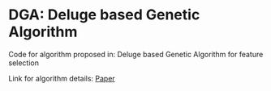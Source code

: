 # DGA: Deluge based Genetic Algorithm

Code for algorithm proposed in: Deluge based Genetic Algorithm for feature selection

Link for algorithm details: [Paper](https://link.springer.com/article/10.1007/s12065-019-00218-5)